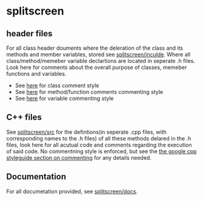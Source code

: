 # splitscreen

## header files
For all class header douments where the deleration of the class and its methods and member variables, stored see [splitscreen/inculde](splitscreen/inculde). Where all class/method/memeber variable declartions are located in seperate .h files. Look here for comments about the overall purpose of classes, memeber functions and variables.

- See [here](https://google.github.io/styleguide/cppguide.html#Class_Comments) for class comment style
- See [here](https://google.github.io/styleguide/cppguide.html#Function_Comments) for method/function comments commenting style
- See [here](https://google.github.io/styleguide/cppguide.html#Variable_Comments) for variable commenting style


## C++ files
See [splitscreen/src](splitscreen/src) for the defintions(in seperate .cpp files, with corresponding names to the .h files) of all these methods delared in the .h files, look here for all acutual code and comments regarding the execution of said code. No commentning style is enforced, but see the [the google cpp styleguide section on commenting](https://google.github.io/styleguide/cppguide.html#Comments) for any details needed.


## Documentation
For all documetation provided, see [splitscreen/docs](splitscreen/docs).
